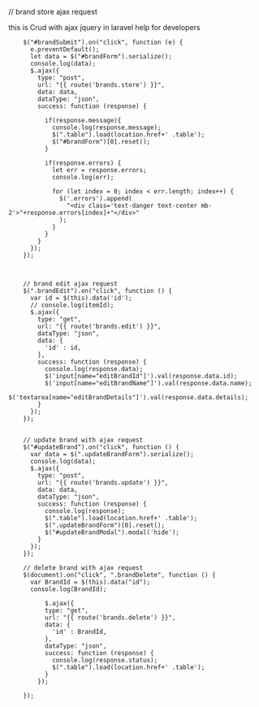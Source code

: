 // brand store ajax request

this is Crud with ajax jquery in laravel
help for developers

        $("#brandSubmit").on("click", function (e) {
          e.preventDefault();
          let data = $("#brandForm").serialize();
          console.log(data);
          $.ajax({
            type: "post",
            url: "{{ route('brands.store') }}",
            data: data,
            dataType: "json",
            success: function (response) {

              if(response.message){
                console.log(response.message);
                $(".table").load(location.href+' .table');
                $("#brandForm")[0].reset();
              }

              if(response.errors) {
                let err = response.errors;
                console.log(err);
                
                for (let index = 0; index < err.length; index++) {
                  $('.errors').append(
                    "<div class='text-danger text-center mb-2'>"+response.errors[index]+"</div>"
                  );
                }
              }
            }
          });
        });



        // brand edit ajax request
        $(".brandEdit").on("click", function () {
          var id = $(this).data('id');
          // console.log(itemId);
          $.ajax({
            type: "get",
            url: "{{ route('brands.edit') }}",
            dataType: "json",
            data: {
              'id' : id,
            },
            success: function (response) {
              console.log(response.data);
              $('input[name="editBrandId"]').val(response.data.id);
              $('input[name="editBrandName"]').val(response.data.name);
              $('textarea[name="editBrandDetails"]').val(response.data.details);
            }
          });
        });


        // update brand with ajax request
        $("#updateBrand").on("click", function () {
          var data = $(".updateBrandForm").serialize();
          console.log(data);
          $.ajax({
            type: "post",
            url: "{{ route('brands.update') }}",
            data: data,
            dataType: "json",
            success: function (response) {
              console.log(response);
              $(".table").load(location.href+' .table');
              $(".updateBrandForm")[0].reset();
              $("#updateBrandModal").modal('hide');
            }
          });
        });
        
        // delete brand with ajax request
        $(document).on("click", ".brandDelete", function () {
          var BrandId = $(this).data("id");
          console.log(BrandId);
          
              $.ajax({
              type: "get",
              url: "{{ route('brands.delete') }}",
              data: {
                'id' : BrandId,
              },
              dataType: "json",
              success: function (response) {
                console.log(response.status);
                $(".table").load(location.href+' .table');
              }
            });

        });
